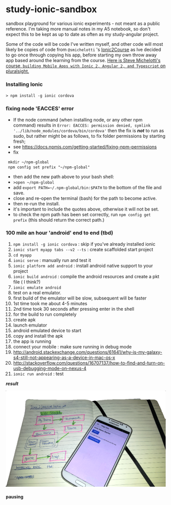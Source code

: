 # study-ionic-sandbox

sandbox playground for various ionic experiments - not meant as a public reference. I'm taking more manual notes in my A5 notebook, so don't expect this to be kept as up to date as often as my study-angular project.

Some of the code will be code I've written myself, and other code will most likely be copies of code from `@smichelotti` 's [Ionic2Course](https://github.com/smichelotti/Ionic2Course) as Ive decided to go once through copying his app, before starting my own throw away app based around the learning from the course. [Here is Steve Michelotti's course, `building Mobile Apps with Ionic 2, Angular 2, and Typescript` on pluralsight.](https://github.com/smichelotti/Ionic2Course)

### Installing Ionic

`> npm install -g ionic cordova` 

### fixing node 'EACCES' error

- If the node command (when installing node, or any other npm command) results in `Error: EACCES: permission denied, symlink '../lib/node_modules/cordova/bin/cordova'` then the fix is ***not*** to run as sudo, but rather might be as follows, to fix folder permissions by starting fresh; 
- see https://docs.npmjs.com/getting-started/fixing-npm-permissions
- fix

```
 mkdir ~/npm-global
 npm config set prefix "~/npm-global"
```

  - then add the new path above to your bash shell:
   - `>open ~/npm-global`
   - add `export PATH=~/.npm-global/bin:$PATH` to the bottom of the file and save.
   - close and re-open the terminal (bash) for the path to become active.
  - then re-run the install.
  - it's important to include the quotes above, otherwise it will not be set.
  - to check the npm path has been set correctly, run `npm config get prefix` (this should return the correct path.)

### 100 mile an hour 'android' end to end (tbd)

1. `npm install -g ionic cordova` : skip if you've already installed ionic
1. `ionic start myapp tabs --v2 --ts` : create scaffolded start project
1. `cd myapp`
1. `ionic serve` : manually run and test it
1. `ionic platform add android` : install android native support to your project
1. `ionic build android` : compile the android resources and create a pkt file ( I think?)
1. `ionic emulate android` 
 1. test on a real emulator. 
 1. first build of the emulator will be slow, subsequent will be faster
  1. 1st time took me about 4-5 minutes
  1. 2nd time took 30 seconds after pressing enter in the shell
   1. for the build to run completely
   1. create apk
   1. launch emulator
   1. android emulated device to start
   1. copy and install the apk
   1. the app is running
1. connect your mobile : make sure running in debug mode 
 1. http://android.stackexchange.com/questions/61641/why-is-my-galaxy-s4-still-not-appearing-as-a-device-in-mac-os-x
 1. http://stackoverflow.com/questions/16707137/how-to-find-and-turn-on-usb-debugging-mode-on-nexus-4
1. `ionic run android` : test 

***result***

![very impressed with the quickstsart, genuinely get up and running](docs/2017-01-ionic-quickstart.png)

#### pausing

